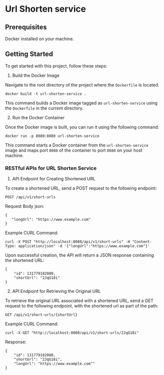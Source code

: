 # Url Shorten service

## Prerequisites
Docker installed on your machine.
## Getting Started
To get started with this project, follow these steps:

1. Build the Docker Image

Navigate to the root directory of the project where the `Dockerfile` is located.
```
docker build -t url-shorten-service .
```

This command builds a Docker image tagged as `url-shorten-service` using the `Dockerfile` in the current directory.

2. Run the Docker Container

Once the Docker image is built, you can run it using the following command:

```
docker run -p 8080:8080 url-shorten-service
```

This command starts a Docker container from the `url-shorten-service` image and maps port `8080` of the container to
port `8080` on your host machine.

### RESTful APIs for URL Shorten Service

1. API Endpoint for Creating Shortened URL

To create a shortened URL, send a POST request to the following endpoint:

```
POST /api/v1/short-urls
```

Request Body json:

```
{
   "longUrl": "https://www.example.com"
}
```

Example CURL Command:

```
curl -X POST "http://localhost:8080/api/v1/short-urls" -H "Content-Type: application/json" -d '{"longUrl":"https://www.example.com"}'
```

Upon successful creation, the API will return a JSON response containing the shortened URL:

```
{
    "id": 131779182080,
    "shortUrl": "2JqG18i"
}
```

2. API Endpoint for Retrieving the Original URL

To retrieve the original URL associated with a shortened URL, send a GET request to the following endpoint, with the
shortened url as part of the path:

```
GET /api/v1/short-urls/{shortUrl}
```

Example CURL Command:

```
curl -X GET "http://localhost:8080/api/v1/short-urls/2JqG18i"
```

Response:

```
{
    "id": 131779182080,
    "shortUrl": "2JqG18i",
    "longUrl": "https://www.example.com""
}
```